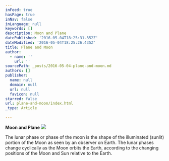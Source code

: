 ```yaml
---
inFeed: true
hasPage: true
inNav: false
inLanguage: null
keywords: []
description: Moon and Plane
datePublished: '2016-05-04T18:25:31.352Z'
dateModified: '2016-05-04T18:25:26.435Z'
title: Plane and Moon
author:
  - name: ''
    url: ''
sourcePath: _posts/2016-05-04-plane-and-moon.md
authors: []
publisher:
  name: null
  domain: null
  url: null
  favicon: null
starred: false
url: plane-and-moon/index.html
_type: Article

---
```

**Moon and Plane**
![](https://the-grid-user-content.s3-us-west-2.amazonaws.com/f4541966-5acb-4be7-9fb3-60aeb11eec3a.jpg)

The lunar phase or phase of the moon is the shape of the illuminated (sunlit) portion of the Moon as seen by an observer on Earth. The lunar phases change cyclically as the Moon orbits the Earth, according to the changing positions of the Moon and Sun relative to the Earth.